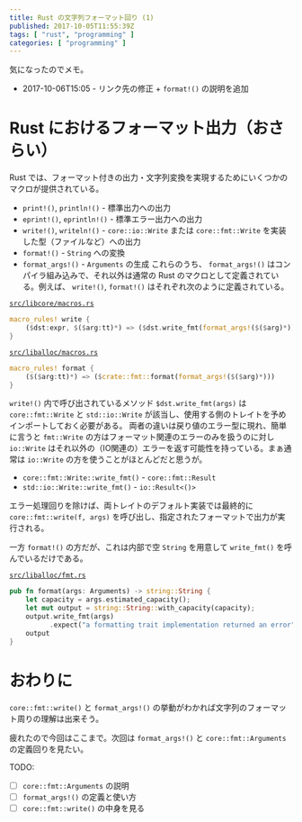 ```yaml
---
title: Rust の文字列フォーマット回り (1)
published: 2017-10-05T11:55:39Z
tags: [ "rust", "programming" ]
categories: [ "programming" ]
---
```


気になったのでメモ。

<!-- more -->

* 2017-10-06T15:05 - リンク先の修正 + `format!()` の説明を追加

# Rust におけるフォーマット出力（おさらい）
Rust では、フォーマット付きの出力・文字列変換を実現するためにいくつかのマクロが提供されている。
* `print!()`, `println!()` - 標準出力への出力
* `eprint!()`, `eprintln!()` - 標準エラー出力への出力
* `write!()`, `writeln!()` - `core::io::Write` または `core::fmt::Write` を実装した型（ファイルなど）への出力
* `format!()` - `String` への変換
* `format_args!()` - `Arguments` の生成
これらのうち、 `format_args!()` はコンパイラ組み込みで、それ以外は通常の Rust のマクロとして定義されている。例えば、 `write!()`, `format!()` はそれぞれ次のように定義されている。

[`src/libcore/macros.rs`](https://github.com/rust-lang/rust/blob/1.20.0/src/libcore/macros.rs#L407)
```rust
macro_rules! write {
    ($dst:expr, $($arg:tt)*) => ($dst.write_fmt(format_args!($($arg)*)))
}
```

[`src/liballoc/macros.rs`](https://github.com/rust-lang/rust/blob/1.20.0/src/liballoc/macros.rs#L90)
```rust
macro_rules! format {
    ($($arg:tt)*) => ($crate::fmt::format(format_args!($($arg)*)))
}
```

`write!()` 内で呼び出されているメソッド `$dst.write_fmt(args)` は `core::fmt::Write` と `std::io::Write` が該当し、使用する側のトレイトを予めインポートしておく必要がある。
両者の違いは戻り値のエラー型に現れ、簡単に言うと `fmt::Write` の方はフォーマット関連のエラーのみを扱うのに対し `io::Write` はそれ以外の（IO関連の）エラーを返す可能性を持っている。まぁ通常は `io::Write` の方を使うことがほとんどだと思うが。

* `core::fmt::Write::write_fmt()` - `core::fmt::Result`
* `std::io::Write::write_fmt()` - `io::Result<()>`

エラー処理回りを除けば、両トレイトのデフォルト実装では最終的に `core::fmt::write(f, args)` を呼び出し、指定されたフォーマットで出力が実行される。

一方 `format!()` の方だが、これは内部で空 `String` を用意して `write_fmt()` を呼んでいるだけである。

[`src/liballoc/fmt.rs`](https://github.com/rust-lang/rust/blob/1.20.0/src/liballoc/fmt.rs#L527)
```rust
pub fn format(args: Arguments) -> string::String {
    let capacity = args.estimated_capacity();
    let mut output = string::String::with_capacity(capacity);
    output.write_fmt(args)
          .expect("a formatting trait implementation returned an error");
    output
}
```

# おわりに
`core::fmt::write()` と `format_args!()` の挙動がわかれば文字列のフォーマット周りの理解は出来そう。

疲れたので今回はここまで。次回は `format_args!()` と `core::fmt::Arguments` の定義回りを見たい。

TODO:
- [ ] `core::fmt::Arguments` の説明
- [ ] `format_args!()` の定義と使い方
- [ ] `core::fmt::write()` の中身を見る
